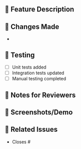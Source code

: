 ## 🎯 Feature Description

<!-- Brief description of the new feature -->

## 🔄 Changes Made

- <!-- AI-generated list of changes -->

## 🧪 Testing

- [ ] Unit tests added
- [ ] Integration tests updated  
- [ ] Manual testing completed

## 📝 Notes for Reviewers

<!-- AI-generated reviewer guidance -->

## 📱 Screenshots/Demo

<!-- Add screenshots or demo videos if applicable -->

## 🔗 Related Issues

- Closes #<!-- issue number -->